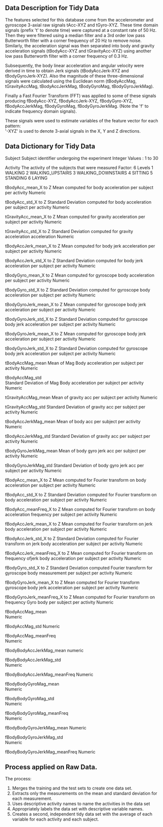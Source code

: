 ## Data Description for Tidy Data

The features selected for this database come from the accelerometer and gyroscope 3-axial raw signals tAcc-XYZ and tGyro-XYZ. These time domain signals (prefix 't' to denote time) were captured at a constant rate of 50 Hz. Then they were filtered using a median filter and a 3rd order low pass Butterworth filter with a corner frequency of 20 Hz to remove noise. Similarly, the acceleration signal was then separated into body and gravity acceleration signals (tBodyAcc-XYZ and tGravityAcc-XYZ) using another low pass Butterworth filter with a corner frequency of 0.3 Hz. 

Subsequently, the body linear acceleration and angular velocity were derived in time to obtain Jerk signals (tBodyAccJerk-XYZ and tBodyGyroJerk-XYZ). Also the magnitude of these three-dimensional signals were calculated using the Euclidean norm (tBodyAccMag, tGravityAccMag, tBodyAccJerkMag, tBodyGyroMag, tBodyGyroJerkMag). 

Finally a Fast Fourier Transform (FFT) was applied to some of these signals producing fBodyAcc-XYZ, fBodyAccJerk-XYZ, fBodyGyro-XYZ, fBodyAccJerkMag, fBodyGyroMag, fBodyGyroJerkMag. (Note the 'f' to indicate frequency domain signals). 

These signals were used to estimate variables of the feature vector for each pattern:  
'-XYZ' is used to denote 3-axial signals in the X, Y and Z directions.

## Data Dictionary for Tidy Data

  Subject
    Subject identifier undergoing the experiment
    Integer
    Values : 1 to 30
    
  Activity
    The activity of the subjects that were measured
    Factor: 6 Levels
      1              WALKING
      2     WALKING_UPSTAIRS
      3   WALKING_DOWNSTAIRS
      4              SITTING
      5             STANDING
      6               LAYING
    
  tBodyAcc_mean_X to Z
    Mean computed for body acceleration per subject per activity
    Numeric
  
  tBodyAcc_std_X to Z 
    Standard Deviation computed for body acceleration per subject per activity
    Numeric
  
  tGravityAcc_mean_X to Z
    Mean computed for gravity acceleration per subject per activity
    Numeric
  
  tGravityAcc_std_X to Z 
    Standard Deviation computed for gravity acceleration acceleration
    Numeric
    
  tBodyAccJerk_mean_X to Z
    Mean computed for body jerk acceleration per subject per activity
    Numeric
  
  tBodyAccJerk_std_X to Z 
    Standard Deviation computed for body jerk acceleration per subject per activity
    Numeric  

  tBodyGyro_mean_X to Z
    Mean computed for  gyroscope body acceleration per subject per activity
    Numeric
  
  tBodyGyro_std_X to Z 
    Standard Deviation computed for gyroscope body acceleration per subject per activity
    Numeric
    
  tBodyGyroJerk_mean_X to Z
    Mean computed for gyroscope body jerk acceleration per subject per activity
    Numeric
  
  tBodyGyroJerk_std_X to Z 
    Standard Deviation computed for gyroscope body jerk acceleration per subject per activity
    Numeric 
 
  tBodyGyroJerk_mean_X to Z
    Mean computed for gyroscope body jerk acceleration per subject per activity
    Numeric
  
  tBodyGyroJerk_std_X to Z 
    Standard Deviation computed for gyroscope body jerk acceleration per subject per activity
    Numeric   

  tBodyAccMag_mean 
    Mean of Mag Body acceleration per subject per activity
    Numeric  
  
  tBodyAccMag_std  
    Standard Deviation of Mag Body acceleration per subject per activity
    Numeric  
  
  tGravityAccMag_mean
    Mean of gravity acc per subject per activity
    Numeric
    
  tGravityAccMag_std
    Standard Deviation of gravity acc per subject per activity
    Numeric
    
  tBodyAccJerkMag_mean
    Mean of body acc per subject per activity
    Numeric
    
  tBodyAccJerkMag_std
    Standard Deviation of gravity acc per subject per activity
    Numeric    
    
  tBodyGyroJerkMag_mean
    Mean of body gyro jerk acc per subject per activity
    Numeric
    
  tBodyGyroJerkMag_std
    Standard Deviation of body gyro jerk acc per subject per activity
    Numeric           

  fBodyAcc_mean_X to Z
    Mean computed for Fourier transform on body acceleration per subject per activity
    Numeric
  
  fBodyAcc_std_X to Z 
    Standard Deviation computed for Fourier transform on body acceleration per subject per activity
    Numeric
 
  fBodyAcc_meanFreq_X to Z
     Mean computed for Fourier transform on body acceleration frequency per subject per activity
     Numeric
  
  fBodyAccJerk_mean_X to Z
    Mean computed for Fourier transform on jerk body acceleration per subject per activity
    Numeric
  
  fBodyAccJerk_std_X to Z 
    Standard Deviation computed for Fourier transform on jerk body acceleration per subject per activity
    Numeric

  fBodyAccJerk_meanFreq_X to Z
    Mean computed for Fourier transform on frequency ofjerk body acceleration per subject per activity
    Numeric
    
  fBodyGyro_std_X to Z 
    Standard Deviation computed Fourier transform for gyroscope body measurement per subject per activity
    Numeric
    
  fBodyGyroJerk_mean_X to Z
    Mean computed for Fourier transform gyroscope body jerk acceleration per subject per activity
    Numeric

  fBodyGyroJerk_meanFreq_X to Z
    Mean computed for Fourier transform on frequency Gyro body per subject per activity
    Numeric
 
  fBodyAccMag_mean             
  Numeric
  
  fBodyAccMag_std 
  Numeric
  
  fBodyAccMag_meanFreq  
  Numeric
  
  fBodyBodyAccJerkMag_mean 
  numeric
  
  fBodyBodyAccJerkMag_std      
  Numeric
  
  fBodyBodyAccJerkMag_meanFreq 
  Numeric
  
  fBodyBodyGyroMag_mean       
  Numeric
  
  fBodyBodyGyroMag_std         
  Numeric
  
  fBodyBodyGyroMag_meanFreq    
  Numeric
  
  fBodyBodyGyroJerkMag_mean 
  Numeric
  
  fBodyBodyGyroJerkMag_std   
  Numeric
  
  fBodyBodyGyroJerkMag_meanFreq
  Numeric
  
## Process applied on Raw Data. 

The process:

1. Merges the training and the test sets to create one data set.
2. Extracts only the measurements on the mean and standard deviation for each measurement. 
3. Uses descriptive activity names to name the activities in the data set
4. Appropriately labels the data set with descriptive variable names. 
5. Creates a second, independent tidy data set with the average of each variable for each activity and each subject. 
